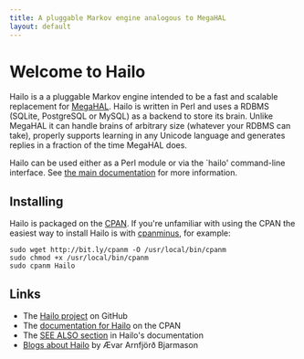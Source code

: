 ```yaml
---
title: A pluggable Markov engine analogous to MegaHAL
layout: default
---
```


# Welcome to Hailo

Hailo is a a pluggable Markov engine intended to be a fast and
scalable replacement for
[MegaHAL](http://megahal.alioth.debian.org/). Hailo is written in Perl
and uses a RDBMS (SQLite, PostgreSQL or MySQL) as a backend to store
its brain. Unlike MegaHAL it can handle brains of arbitrary size
(whatever your RDBMS can take), properly supports learning in any
Unicode language and generates replies in a fraction of the time
MegaHAL does.

Hailo can be used either as a Perl module or via the `hailo'
command-line interface. See [the main
documentation](http://search.cpan.org/dist/Hailo/lib/Hailo.pm) for
more information.

## Installing

Hailo is packaged on the [CPAN](http://search.cpan.org/). If you're
unfamiliar with using the CPAN the easiest way to install Hailo is
with
[cpanminus](http://search.cpan.org/dist/App-cpanminus/lib/App/cpanminus.pm),
for example:

    sudo wget http://bit.ly/cpanm -O /usr/local/bin/cpanm
    sudo chmod +x /usr/local/bin/cpanm
    sudo cpanm Hailo

## Links

 * The [Hailo project](http://github.com/hailo) on GitHub
 * The [documentation for Hailo](http://search.cpan.org/dist/Hailo/lib/Hailo.pm) on the CPAN
 * The [SEE ALSO section](http://search.cpan.org/dist/Hailo/lib/Hailo.pm#SEE_ALSO) in Hailo's documentation
 * [Blogs about Hailo](http://blogs.perl.org/users/aevar_arnfjor_bjarmason/hailo/) by Ævar Arnfjörð Bjarmason
